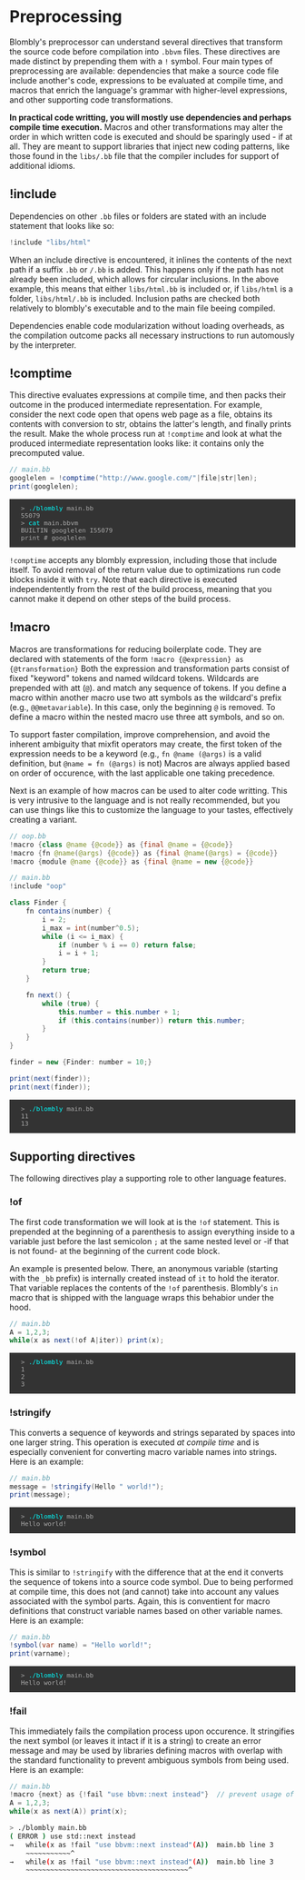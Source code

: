 # Preprocessing

Blombly's preprocessor can understand several directives that transform the source code before compilation into `.bbvm` files. 
These directives are made distinct by prepending them with a `!` symbol.
Four main types of preprocessing are available: dependencies that make a source code file include another's code, 
expressions to be evaluated at compile time, and macros that enrich the language's grammar with higher-level expressions, 
and other supporting code transformations.

**In practical code writting, you will mostly use dependencies and perhaps compile time execution.** 
Macros and other transformations may alter the order in which written code is executed 
and should be sparingly used - if at all. 
They are meant to support libraries that inject new coding patterns, like those found in the `libs/.bb` file
that the compiler includes for support of additional idioms.

## !include

Dependencies on other `.bb` files or folders are stated with an include statement that looks like so:

```java
!include "libs/html"
```

When an include directive is encountered, it inlines the contents of the next path if a suffix `.bb` or `/.bb` is added.
This happens only if the path has not already been included, which allows for circular inclusions.
In the above example, this means that either `libs/html.bb` is included or, 
if `libs/html` is a folder, `libs/html/.bb` is included. Inclusion paths are checked both relatively to blombly's
executable and to the main file beeing compiled.

Dependencies enable code modularization without loading overheads, as the compilation outcome packs all necessary instructions to run 
automously by the interpreter.

## !comptime

This directive evaluates expressions at compile time, and then packs their outcome in the produced intermediate
representation. For example, consider the next code open that opens web page as a file, obtains its contents with conversion to
str, obtains the latter's length, and finally prints the result. Make the whole process run at `!comptime` and 
look at what the produced intermediate representation looks like: it contains only the precomputed value.

```java
// main.bb
googlelen = !comptime("http://www.google.com/"|file|str|len);
print(googlelen);
```


<pre style="font-size: 80%;background-color: #333; color: #AAA; padding: 10px 20px;">
> <span style="color: cyan;">./blombly</span> main.bb
55079
> <span style="color: cyan;">cat</span> main.bbvm
BUILTIN googlelen I55079
print # googlelen
</pre>


`!comptime` accepts any blombly expression, including those that include itself. 
To avoid removal of the return value due to optimizations run code blocks inside it with `try`.
Note that each directive is executed independentently from the rest of the build process, 
meaning that you cannot make it depend on other steps of the build process.


## !macro

Macros are transformations for reducing boilerplate code. They are declared with statements of the form `!macro {@expression} as {@transformation}`
Both the expression and transformation parts consist of fixed "keyword" tokens and named wildcard tokens. Wildcards are prepended with att (`@`). 
and match any sequence of tokens. If you define a macro within
another macro use two att symbols as the wildcard's 
prefix (e.g., `@@metavariable`). In this case, only the beginning `@` is removed.
To define a macro within the nested macro use three att symbols, and so on.

To support faster compilation, improve comprehension, and avoid the inherent ambiguity that mixfit operators may create,
the first token of the expression needs to be a keyword (e.g., `fn @name (@args)` is a valid definition, but `@name = fn (@args)` is not)
Macros are always applied based on order of occurence, with the last applicable one taking precedence.

Next is an example of how macros can be used to alter code writting. This is very intrusive to the language and is not really recommended,
but you can use things like this to customize the language to your tastes, effectively creating a variant.

```java
// oop.bb
!macro {class @name {@code}} as {final @name = {@code}}
!macro {fn @name(@args) {@code}} as {final @name(@args) = {@code}}
!macro {module @name {@code}} as {final @name = new {@code}}
```

```java
// main.bb
!include "oop"

class Finder { 
    fn contains(number) {
        i = 2;
        i_max = int(number^0.5);
        while (i <= i_max) {
            if (number % i == 0) return false;
            i = i + 1;
        }
        return true;
    }

    fn next() {
        while (true) {
            this.number = this.number + 1;
            if (this.contains(number)) return this.number;
        }
    }
}

finder = new {Finder: number = 10;}

print(next(finder));
print(next(finder));
```

<pre style="font-size: 80%;background-color: #333; color: #AAA; padding: 10px 20px;">
> <span style="color: cyan;">./blombly</span> main.bb
11
13
</pre>

## Supporting directives

The following directives play a supporting role to other language features.


### !of

The first code transformation we will look at is the `!of` statement.
This is prepended at the beginning of a parenthesis to assign
everything inside to a variable just before the last semicolon `;`
at the same nested level or -if that is not found- at the beginning
of the current code block. 

An example is presented below. There, an anonymous variable (starting with
the `_bb` prefix) is internally created instead of `it` to hold the
iterator. That variable replaces the contents of the `!of` parenthesis.
Blombly's `in` macro that is shipped with the language
wraps this behabior under the hood.

```java
// main.bb
A = 1,2,3;
while(x as next(!of A|iter)) print(x);
```

<pre style="font-size: 80%;background-color: #333; color: #AAA; padding: 10px 20px;">
> <span style="color: cyan;">./blombly</span> main.bb
1
2
3
</pre>



### !stringify

This converts a sequence of keywords and strings separated by spaces
into one larger string. This operation is executed *at compile time*
and is especially convenient for converting macro variable names into
strings. Here is an example:

```java
// main.bb
message = !stringify(Hello " world!");
print(message);
```

<pre style="font-size: 80%;background-color: #333; color: #AAA; padding: 10px 20px;">
> <span style="color: cyan;">./blombly</span> main.bb
Hello world!
</pre>

### !symbol

This is similar to `!stringify` with the difference that at the end
it converts the sequence of tokens into a source code symbol. 
Due to being performed at compile time, this does not (and cannot) take into 
account any values associated with the symbol parts. Again, this is 
conventient for macro definitions that construct variable names based
on other variable names. Here is an example:

```java
// main.bb
!symbol(var name) = "Hello world!";
print(varname);
```

<pre style="font-size: 80%;background-color: #333; color: #AAA; padding: 10px 20px;">
> <span style="color: cyan;">./blombly</span> main.bb
Hello world!
</pre>

### !fail

This immediately fails the compilation process upon occurence. It
stringifies the next symbol (or leaves it intact if it is a string)
to create an error message and may be used
by libraries defining macros with overlap with the standard functionality
to prevent ambiguous symbols from being used. Here is an example:

```java
// main.bb
!macro {next} as {!fail "use bbvm::next instead"}  // prevent usage of `next` from now on
A = 1,2,3;
while(x as next(A)) print(x);
```

```bash
> ./blombly main.bb
( ERROR ) use std::next instead 
→   while(x as !fail "use bbvm::next instead"(A))  main.bb line 3
    ~~~~~~~~~~~^
→   while(x as !fail "use bbvm::next instead"(A))  main.bb line 3
    ~~~~~~~~~~~~~~~~~~~~~~~~~~~~~~~~~~~~~~~~^
```
